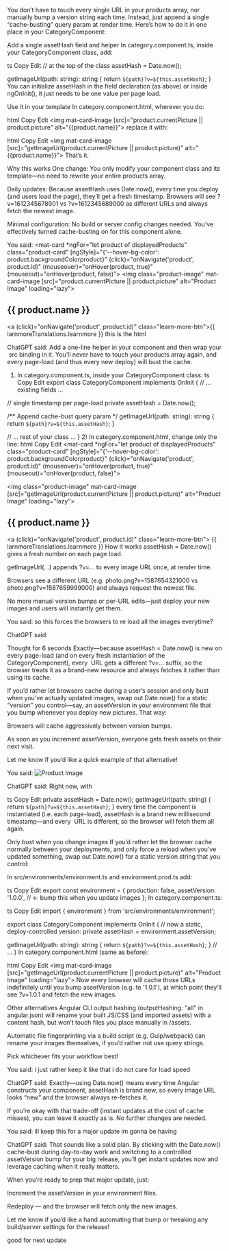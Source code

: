 You don’t have to touch every single URL in your products array, nor manually bump a version string each time. Instead, just append a single “cache-busting” query param at render time. Here’s how to do it in one place in your CategoryComponent:

Add a single assetHash field and helper
In category.component.ts, inside your CategoryComponent class, add:

ts
Copy
Edit
// at the top of the class
assetHash = Date.now();

getImageUrl(path: string): string {
  return `${path}?v=${this.assetHash}`;
}
You can initialize assetHash in the field declaration (as above) or inside ngOnInit(), it just needs to be one value per page load.

Use it in your template
In category.component.html, wherever you do:

html
Copy
Edit
<img mat-card-image
     [src]="product.currentPicture || product.picture"
     alt="{{product.name}}">
replace it with:

html
Copy
Edit
<img mat-card-image
     [src]="getImageUrl(product.currentPicture || product.picture)"
     alt="{{product.name}}">
That’s it.

Why this works
One change: You only modify your component class and its template—no need to rewrite your entire products array.

Daily updates: Because assetHash uses Date.now(), every time you deploy (and users load the page), they’ll get a fresh timestamp. Browsers will see ?v=1612345678901 vs ?v=1612345689000 as different URLs and always fetch the newest image.

Minimal configuration: No build or server config changes needed. You’ve effectively turned cache-busting on for this component alone.







You said:
<mat-card *ngFor="let product of displayedProducts" 
        class="product-card"
        [ngStyle]="{'--hover-bg-color': product.backgroundColorproduct}"
        (click)="onNavigate('product', product.id)"
        (mouseover)="onHover(product, true)"
        (mouseout)="onHover(product, false)">
        <img class="product-image" mat-card-image [src]="product.currentPicture || product.picture" alt="Product Image"  loading="lazy">
        <mat-card-content>
          <h2 class="product-name">{{ product.name }}</h2>
          <mat-card-footer class="mat-card-footer">
            <a (click)="onNavigate('product', product.id)" class="learn-more-btn">{{ larnmoreTranslations.learnmore }}</a>
          </mat-card-footer>
        </mat-card-content>
      </mat-card> this is the html


ChatGPT said:
Add a one-line helper in your component and then wrap your <img> src binding in it. You’ll never have to touch your products array again, and every page-load (and thus every new deploy) will bust the cache.

1) In category.component.ts, inside your CategoryComponent class:
ts
Copy
Edit
export class CategoryComponent implements OnInit {
  // … existing fields …

  // single timestamp per page-load
  private assetHash = Date.now();

  /** Append cache-bust query param */
  getImageUrl(path: string): string {
    return `${path}?v=${this.assetHash}`;
  }

  // … rest of your class …
}
2) In category.component.html, change only the <img> line:
html
Copy
Edit
<mat-card *ngFor="let product of displayedProducts"
          class="product-card"
          [ngStyle]="{'--hover-bg-color': product.backgroundColorproduct}"
          (click)="onNavigate('product', product.id)"
          (mouseover)="onHover(product, true)"
          (mouseout)="onHover(product, false)">
  <!-- cache-busted img -->
  <img class="product-image" mat-card-image
       [src]="getImageUrl(product.currentPicture || product.picture)"
       alt="Product Image"
       loading="lazy">
  <mat-card-content>
    <h2 class="product-name">{{ product.name }}</h2>
    <mat-card-footer class="mat-card-footer">
      <a (click)="onNavigate('product', product.id)"
         class="learn-more-btn">
        {{ larnmoreTranslations.learnmore }}
      </a>
    </mat-card-footer>
  </mat-card-content>
</mat-card>
How it works
assetHash = Date.now() gives a fresh number on each page load.

getImageUrl(...) appends ?v=… to every image URL once, at render time.

Browsers see a different URL (e.g. photo.png?v=1587654321000 vs photo.png?v=1587659999000) and always request the newest file.

No more manual version bumps or per-URL edits—just deploy your new images and users will instantly get them.







You said:
so this forces the browsers to re load all the images everytime?


ChatGPT said:

Thought for 6 seconds
Exactly—because assetHash = Date.now() is new on every page-load (and on every fresh instantiation of the CategoryComponent), every <img> URL gets a different ?v=… suffix, so the browser treats it as a brand-new resource and always fetches it rather than using its cache.

If you’d rather let browsers cache during a user’s session and only bust when you’ve actually updated images, swap out Date.now() for a static “version” you control—say, an assetVersion in your environment file that you bump whenever you deploy new pictures. That way:

Browsers will cache aggressively between version bumps.

As soon as you increment assetVersion, everyone gets fresh assets on their next visit.

Let me know if you’d like a quick example of that alternative!







You said:
<img _ngcontent-ng-c2553235254="" mat-card-image="" alt="Product Image" loading="lazy" class="mat-mdc-card-image mdc-card__media product-image" src="assets/Home appliances/Electric Freestanding Cooker EC 640 WWF/FAVORIT-EC-640-WWF-10-1024x576.png?v=1746192041377">


ChatGPT said:
Right now, with

ts
Copy
Edit
private assetHash = Date.now();
getImageUrl(path: string) {
  return `${path}?v=${this.assetHash}`;
}
every time the component is instantiated (i.e. each page-load), assetHash is a brand new millisecond timestamp—and every <img> URL is different, so the browser will fetch them all again.

Only bust when you change images
If you’d rather let the browser cache normally between your deployments, and only force a reload when you’ve updated something, swap out Date.now() for a static version string that you control:

In src/environments/environment.ts and environment.prod.ts add:

ts
Copy
Edit
export const environment = {
  production: false,
  assetVersion: '1.0.0',  // ← bump this when you update images
};
In category.component.ts:

ts
Copy
Edit
import { environment } from 'src/environments/environment';

export class CategoryComponent implements OnInit {
  // now a static, deploy-controlled version:
  private assetHash = environment.assetVersion;

  getImageUrl(path: string): string {
    return `${path}?v=${this.assetHash}`;
  }
  // …
}
In category.component.html (same as before):

html
Copy
Edit
<img mat-card-image
     [src]="getImageUrl(product.currentPicture || product.picture)"
     alt="Product Image"
     loading="lazy">
Now every browser will cache those URLs indefinitely until you bump assetVersion (e.g. to '1.0.1'), at which point they’ll see ?v=1.0.1 and fetch the new images.

Other alternatives
Angular CLI output hashing (outputHashing: "all" in angular.json) will rename your built JS/CSS (and imported assets) with a content hash, but won’t touch files you place manually in /assets.

Automatic file fingerprinting via a build script (e.g. Gulp/webpack) can rename your images themselves, if you’d rather not use query strings.

Pick whichever fits your workflow best!







You said:
i just rather keep it like that i do not care for load speed 


ChatGPT said:
Exactly—using Date.now() means every time Angular constructs your component, assetHash is brand new, so every image URL looks “new” and the browser always re-fetches it.

If you’re okay with that trade-off (instant updates at the cost of cache misses), you can leave it exactly as is. No further changes are needed.







You said:
ill keep this for a major update im gonna be having 


ChatGPT said:
That sounds like a solid plan. By sticking with the Date.now() cache-bust during day-to-day work and switching to a controlled assetVersion bump for your big release, you’ll get instant updates now and leverage caching when it really matters.

When you’re ready to prep that major update, just:

Increment the assetVersion in your environment files.

Redeploy — and the browser will fetch only the new images.

Let me know if you’d like a hand automating that bump or tweaking any build/server settings for the release!



good for next update 
